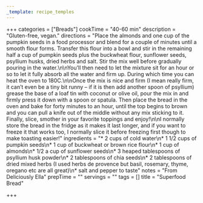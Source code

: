 ```yaml
---
_template: recipe_temples
---
```




+++
categories = ["Breads"]
cookTime = "40-60 min"
description = "Gluten-free, vegan."
directions = "Place the almonds and one cup of the pumpkin seeds in a food processor and blend for a couple of minutes until a smooth flour forms. Transfer this flour into a bowl and stir in the remaining half a cup of pumpkin seeds plus the buckwheat flour, sunflower seeds, psyllium husks, dried herbs and salt. Stir the mix well before gradually pouring in the water.\n\nYou’ll then need to let the mixture sit for an hour or so to let it fully absorb all the water and firm up. During which time you can heat the oven to 180C.\n\nOnce the mix is nice and firm (I mean really firm, it can’t even be a tiny bit runny – if it is then add another spoon of psyllium) grease the base of a loaf tin with coconut or olive oil, pour the mix in and firmly press it down with a spoon or spatula. Then place the bread in the oven and bake for forty minutes to an hour, until the top begins to brown and you can pull a knife out of the middle without any mix sticking to it. Finally, slice, smother in your favorite toppings and enjoy!\n\nI normally store the bread in the fridge as it makes it last longer, and if you want to freeze it that works too, I normally slice it before freezing first though to make toasting easier!"
ingredients = "* 2 cups of cold water\n* 1 1/2 cups of pumpkin seeds\n* 1 cup of buckwheat or brown rice flour\n* 1 cup of almonds\n* 1/2 a cup of sunflower seeds\n* 3 heaped tablespoons of psyllium husk powder\n* 2 tablespoons of chia seeds\n* 2 tablespoons of dried mixed herbs (I used herbs de provence but basil, rosemary, thyme, oregano etc are all great)\n* salt and pepper to taste"
notes = "From Deliciously Ella"
prepTime = ""
servings = ""
tags = []
title = "Superfood Bread"

+++

